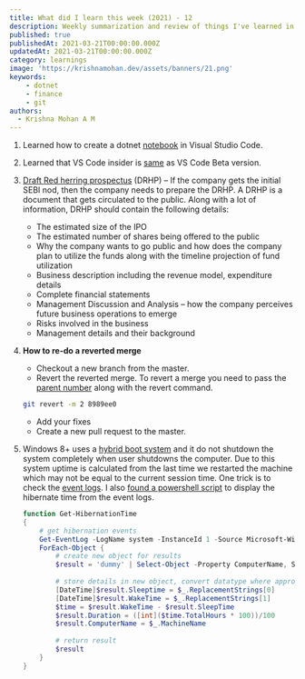 ```yaml
---
title: What did I learn this week (2021) - 12
description: Weekly summarization and review of things I've learned in the third week of March 2021 
published: true
publishedAt: 2021-03-21T00:00:00.000Z
updatedAt: 2021-03-21T00:00:00.000Z
category: learnings
image: 'https://krishnamohan.dev/assets/banners/21.png'
keywords:
    - dotnet
    - finance
    - git
authors:
  - Krishna Mohan A M
---
```



1. Learned how to create a dotnet [notebook](https://devblogs.microsoft.com/dotnet/net-interactive-preview-3-vs-code-insiders-and-polyglot-notebooks/) in Visual Studio Code.
2. Learned that VS Code insider is [same](https://stackoverflow.com/questions/53944549/what-are-the-differences-between-visual-studio-code-and-visual-studio-code-insid) as VS Code Beta version.
3. [Draft Red herring prospectus](https://zerodha.com/varsity/chapter/the-ipo-markets-part-2/) (DRHP) – If the company gets the initial SEBI nod, then the company needs to prepare the DRHP. A DRHP is a document that gets circulated to the public. Along with a lot of information, DRHP should contain the following details:

    - The estimated size of the IPO
    - The estimated number of shares being offered to the public
    - Why the company wants to go public and how does the company plan to utilize the funds along with the timeline projection of fund utilization
    - Business description including the revenue model, expenditure details
    - Complete financial statements
    - Management Discussion and Analysis – how the company perceives future business operations to emerge
    - Risks involved in the business
    - Management details and their background
4. **How to re-do a reverted merge**
    - Checkout a new branch from the master.
    - Revert the reverted merge. To revert a merge you need to pass the [parent number](https://stackoverflow.com/a/7100005/1520750) along with the revert command.
    ```bash
    git revert -m 2 8989ee0 
    ```
    - Add your fixes
    - Create a new pull request to the master.
5. Windows 8+ uses a [hybrid boot system](https://superuser.com/a/954149/930941) and it do not shutdown the system completely when user shutdowns the computer. Due to this system uptime is calculated from the last time we restarted the machine which may not be equal to the current session time. One trick is to check the [event logs](https://superuser.com/a/909172/930941). I also [found a powershell script](https://community.idera.com/database-tools/powershell/powertips/b/tips/posts/get-sleep-and-hibernation-times) to display the hibernate time from the event logs.
    ```powershell
    function Get-HibernationTime
    {    
        # get hibernation events
        Get-EventLog -LogName system -InstanceId 1 -Source Microsoft-Windows-Power-TroubleShooter |
        ForEach-Object {    
            # create new object for results
            $result = 'dummy' | Select-Object -Property ComputerName, SleepTime, WakeTime, Duration
            
            # store details in new object, convert datatype where appropriate
            [DateTime]$result.Sleeptime = $_.ReplacementStrings[0]
            [DateTime]$result.WakeTime = $_.ReplacementStrings[1]
            $time = $result.WakeTime - $result.SleepTime
            $result.Duration = ([int]($time.TotalHours * 100))/100
            $result.ComputerName = $_.MachineName
            
            # return result
            $result
        }
    } 
    ```

